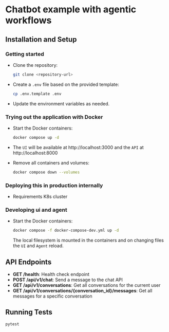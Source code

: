 # Chatbot example with agentic workflows

## Installation and Setup

### Getting started

- Clone the repository:

  ```bash
  git clone <repository-url>
  ```

- Create a `.env` file based on the provided template:

  ```bash
  cp .env.template .env
  ```

- Update the environment variables as needed.

### Trying out the application with Docker

- Start the Docker containers:

  ```bash
  docker compose up -d
  ```

- The `UI` will be available at http://localhost:3000 and the `API` at http://localhost:8000

- Remove all containers and volumes:

  ```bash
  docker compose down --volumes
  ```


### Deploying this in production internally

- Requirements
  K8s cluster

### Developing ui and agent

- Start the Docker containers:

  ```bash
  docker compose -f docker-compose-dev.yml up -d
  ```

  The local filesystem is mounted in the containers and on changing files the `UI` and `Agent` reload.

## API Endpoints

- **GET /health**: Health check endpoint
- **POST /api/v1/chat**: Send a message to the chat API
- **GET /api/v1/conversations**: Get all conversations for the current user
- **GET /api/v1/conversations/{conversation_id}/messages**: Get all messages for a specific conversation

## Running Tests

```bash
pytest
```
